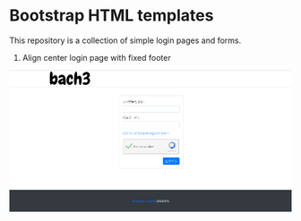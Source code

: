 # Bootstrap HTML templates

This repository is a collection of simple login pages and forms.

1. Align center login page with fixed footer

![align-center-login-page](https://github.com/bach3/html_template_forms/blob/master/preview/signin-center-fixbottom-thumb.png)
